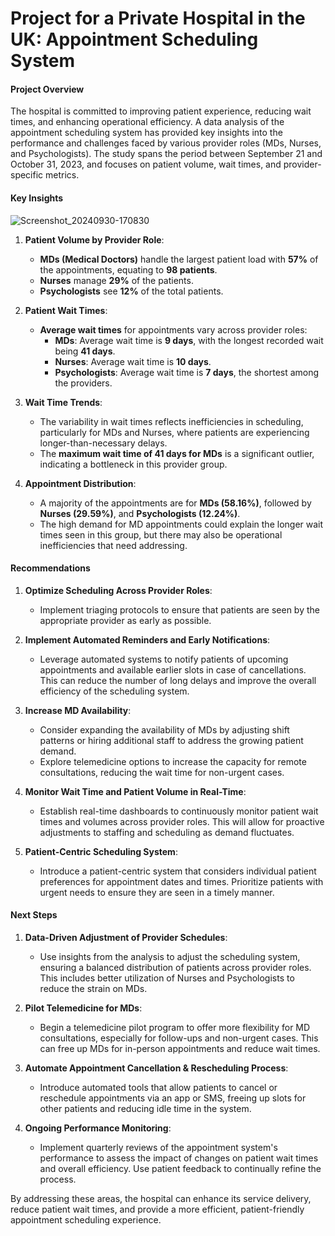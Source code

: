 # Project for a Private Hospital in the UK: Appointment Scheduling System

#### **Project Overview**
The hospital is committed to improving patient experience, reducing wait times, and enhancing operational efficiency. A data analysis of the appointment scheduling system has provided key insights into the performance and challenges faced by various provider roles (MDs, Nurses, and Psychologists). The study spans the period between September 21 and October 31, 2023, and focuses on patient volume, wait times, and provider-specific metrics.

#### **Key Insights**
![Screenshot_20240930-170830](https://github.com/user-attachments/assets/48305728-f31c-40ee-b613-c609b4b72288)

1. **Patient Volume by Provider Role**:
   - **MDs (Medical Doctors)** handle the largest patient load with **57%** of the appointments, equating to **98 patients**.
   - **Nurses** manage **29%** of the patients.
   - **Psychologists** see **12%** of the total patients.

2. **Patient Wait Times**:
   - **Average wait times** for appointments vary across provider roles:
     - **MDs**: Average wait time is **9 days**, with the longest recorded wait being **41 days**.
     - **Nurses**: Average wait time is **10 days**.
     - **Psychologists**: Average wait time is **7 days**, the shortest among the providers.

3. **Wait Time Trends**:
   - The variability in wait times reflects inefficiencies in scheduling, particularly for MDs and Nurses, where patients are experiencing longer-than-necessary delays.
   - The **maximum wait time of 41 days for MDs** is a significant outlier, indicating a bottleneck in this provider group.

4. **Appointment Distribution**:
   - A majority of the appointments are for **MDs (58.16%)**, followed by **Nurses (29.59%)**, and **Psychologists (12.24%)**.
   - The high demand for MD appointments could explain the longer wait times seen in this group, but there may also be operational inefficiencies that need addressing.

#### **Recommendations**

1. **Optimize Scheduling Across Provider Roles**:
   - Implement triaging protocols to ensure that patients are seen by the appropriate provider as early as possible.

2. **Implement Automated Reminders and Early Notifications**:
   - Leverage automated systems to notify patients of upcoming appointments and available earlier slots in case of cancellations. This can reduce the number of long delays and improve the overall efficiency of the scheduling system.

3. **Increase MD Availability**:
   - Consider expanding the availability of MDs by adjusting shift patterns or hiring additional staff to address the growing patient demand.
   - Explore telemedicine options to increase the capacity for remote consultations, reducing the wait time for non-urgent cases.

4. **Monitor Wait Time and Patient Volume in Real-Time**:
   - Establish real-time dashboards to continuously monitor patient wait times and volumes across provider roles. This will allow for proactive adjustments to staffing and scheduling as demand fluctuates.

5. **Patient-Centric Scheduling System**:
   - Introduce a patient-centric system that considers individual patient preferences for appointment dates and times. Prioritize patients with urgent needs to ensure they are seen in a timely manner.

#### **Next Steps**

1. **Data-Driven Adjustment of Provider Schedules**:
   - Use insights from the analysis to adjust the scheduling system, ensuring a balanced distribution of patients across provider roles. This includes better utilization of Nurses and Psychologists to reduce the strain on MDs.

2. **Pilot Telemedicine for MDs**:
   - Begin a telemedicine pilot program to offer more flexibility for MD consultations, especially for follow-ups and non-urgent cases. This can free up MDs for in-person appointments and reduce wait times.

3. **Automate Appointment Cancellation & Rescheduling Process**:
   - Introduce automated tools that allow patients to cancel or reschedule appointments via an app or SMS, freeing up slots for other patients and reducing idle time in the system.

4. **Ongoing Performance Monitoring**:
   - Implement quarterly reviews of the appointment system's performance to assess the impact of changes on patient wait times and overall efficiency. Use patient feedback to continually refine the process.

By addressing these areas, the hospital can enhance its service delivery, reduce patient wait times, and provide a more efficient, patient-friendly appointment scheduling experience.

